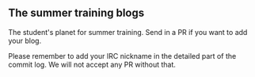 ## The summer training blogs

The student's planet for summer training.
Send in a PR if you want to add your blog.


Please remember to add your IRC nickname in the detailed part of the commit log.
We will not accept any PR without that.
